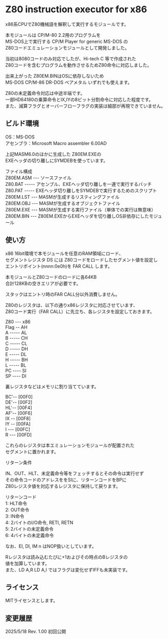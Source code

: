 # Z80 instruction executor for x86

x86系CPUでZ80機械語を解釈して実行するモジュールです。  

本モジュールは CP/M-80 2.2用のプログラムを  
MS-DOS上で実行する CP/M Player for generic MS-DOS の  
Z80コードエミュレーションモジュールとして開発しました。  

当初は8080コードのみ対応でしたが、Hi-tech C 等で作成された  
Z80コードを含むプログラムを動作させるためZ80命令に対応しました。  

出来上がった Z80EM.BINはOSに依存しないため  
MS-DOS CP/M-86 DR-DOS ベアメタル いずれでも使えます。  

Z80の未定義命令対応は中途半端です。  
一部HD64180の乗算命令とIX,IYの8ビット分割命令に対応した程度です。  
また、減算フラグとオーバーフローフラグの実装は細部が再現できていません。  

## ビルド環境

OS：MS-DOS  
アセンブラ：Microsoft Macro assembler 6.00AD  

上記MASM6.0のほかに生成した Z80EM.EXEの  
EXEヘッダの切り離しにSYMDEBを使っています。  

ファイル構成  
Z80EM.ASM --- ソースファイル  
Z80.BAT ----- アセンブル、EXEヘッダ切り離しを一連で実行するバッチ  
Z80.PAT ----- EXEヘッダ切り離しをSYMDEBで実行するためのスクリプト  
Z80EM.LST --- MASMが生成するリスティングファイル  
Z80EM.OBJ --- MASMが生成するオブジェクトファイル  
Z80EM.EXE --- MASMが生成する実行ファイル（単体での実行は無意味）  
Z80EM.BIN --- Z80EM.EXEからEXEヘッダを切り離しOS非依存にしたモジュール  

## 使い方

x86 16bit環境で本モジュールを任意のRAM領域にロード、  
セグメントレジスタ DS には Z80コードをロードしたセグメント値を設定し  
エントリポイント(nnnn:0e0h)を FAR CALL します。  

本モジュールとZ80コードのロードに各64KB  
合計128KBの空きエリアが必要です。  

スタックはエントリ時のFAR CALL分以外消費しません。  

Z80のレジスタは、以下の通りx86レジスタに対応させています、  
Z80コード実行（FAR CALL）に先立ち、各レジスタを設定しておきます。  

Z80 --- x86  
Flag -- AH  
A ----- AL  
B ----- CH  
C ----- CL  
D ----- DH  
E ----- DL  
H ----- BH  
L ----- BL  
PC ---- SI  
SP ---- DI  

裏レジスタなどはメモリに割り当てています。

BC'-- [00F0]  
DE'-- [00F2]  
HL'-- [00F4]  
AF'-- [00F6]  
IX -- [00F8]  
IY -- [00FA]  
I --- [00FC]  
R --- [00FD]  

これらのレジスタは本エミュレーションモジュールが配置された  
セグメントに置かれます。  


リターン条件  

IN、OUT、HLT、未定義命令等をフェッチするとその命令は実行せず  
その命令コードのアドレスををSIに、リターンコードをBPに  
Z80レジスタ値を対応するレジスタに保持して戻ります。  

リターンコード  
 1: HLT命令  
 2: OUT命令  
 3: IN命令  
 4: 2バイトのI/O命令, RETI, RETN  
 5: 2バイトの未定義命令  
 6: 4バイトの未定義命令  

なお、EI, DI, IM n はNOP扱いとしています。  

Rレジスタは読み込むたびに+1およびその時点のBレジスタの  
値を加算しています。  
また、LD A,R LD A,I ではフラグは変化せずIFFも未実装です。  

## ライセンス

MITライセンスとします。

## 変更履歴
2025/5/18 Rev. 1.00	初回公開

